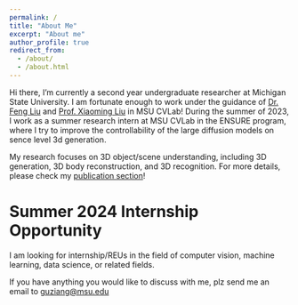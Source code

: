 ```yaml
---
permalink: /
title: "About Me"
excerpt: "About me"
author_profile: true
redirect_from: 
  - /about/
  - /about.html
---
```


Hi there, I’m currently a second year undergraduate researcher at Michigan State University. I am fortunate enough to work under the guidance of [Dr. Feng Liu](https://liufeng2915.github.io) and [Prof. Xiaoming Liu](http://www.cse.msu.edu/~liuxm/index2.html) in MSU CVLab! During the summer of 2023, I work as a summer research intern at MSU CVLab in the ENSURE program, where I try to improve the controllability of the large diffusion models on sence level 3d generation.

My research focuses on 3D object/scene understanding, including 3D generation, 3D body reconstruction, and 3D recognition. For more details, please check my [publication section](https://zianggu1.github.io/publications/)!  


Summer 2024 Internship Opportunity
======
I am looking for internship/REUs in the field of computer vision, machine learning, data science, or related fields. 

If you have anything you would like to discuss with me, plz send me an email to guziang@msu.edu 


